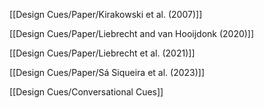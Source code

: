 [[Design Cues/Paper/Kirakowski et al. (2007)]]

[[Design Cues/Paper/Liebrecht and van Hooijdonk (2020)]]

[[Design Cues/Paper/Liebrecht et al. (2021)]]

[[Design Cues/Paper/Sá Siqueira et al. (2023)]]

[[Design Cues/Conversational Cues]]